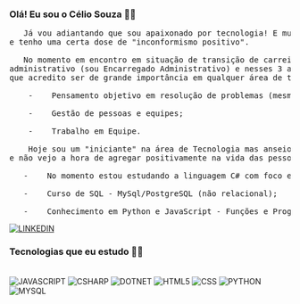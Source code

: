 ### Olá! Eu sou o Célio Souza ✌🏽
<p> <pre>   Já vou adiantando que sou apaixonado por tecnologia! E muuuito curioso, faço questão de saber como tudo funciona <br/>e tenho uma certa dose de "inconformismo positivo".<br/>
   No momento em encontro em situação de transição de carreira. Hoje eu atuo na área da Saúde em um Hospital no setor <br/>administrativo (sou Encarregado Administrativo) e nesses 3 anos de serviço desenvolvi algumas habilidades <br/>que acredito ser de grande importância em qualquer área de trabalho: <br/> 
    -    Pensamento objetivo em resolução de problemas (mesmo em situações de pressão); <br/> 
    -    Gestão de pessoas e equipes; <br/> 
    -    Trabalho em Equipe. <br/> 
    Hoje sou um "iniciante" na área de Tecnologia mas anseio por uma vaga no mercado de trabalho, sei da minha capacidade <br/>e não vejo a hora de agregar positivamente na vida das pessoas e empresa na qual eu venha trabalhar. <br/> 
   -    No momento estou estudando a linguagem C# com foco em ASP .Net (Para desenvolvimento de API's); <br/> 
   -    Curso de SQL - MySql/PostgreSQL (não relacional); <br/> 
   -    Conhecimento em Python e JavaScript - Funções e Programação Orientada a Objeto.</pre> </p>
    
[![LINKEDIN](https://img.shields.io/badge/LinkedIn-0077B5?style=for-the-badge&logo=linkedin&logoColor=white)](https://www.linkedin.com/in/celio-souza-01aa50267/)





### Tecnologias que eu estudo ✍🏽
<div style="display: inline_block"><br/>
    <img align="center" alt="JAVASCRIPT" src="https://img.shields.io/badge/JavaScript-F7DF1E?style=for-the-badge&logo=javascript&logoColor=black">
      <img align="center" alt="CSHARP" src="https://img.shields.io/badge/C%23-239120?style=for-the-badge&logo=c-sharp&logoColor=white">
    <img align="center" alt="DOTNET" src="https://img.shields.io/badge/.NET-5C2D91?style=for-the-badge&logo=.net&logoColor=white">
    <img align="center" alt="HTML5" src="https://img.shields.io/badge/HTML5-E34F26?style=for-the-badge&logo=html5&logoColor=white">
    <img align="center" alt="CSS" src="https://img.shields.io/badge/CSS3-1572B6?style=for-the-badge&logo=css3&logoColor=white">
    <img align="center" alt="PYTHON" src="https://img.shields.io/badge/Python-14354C?style=for-the-badge&logo=python&logoColor=white">
    <img align="center" alt="MYSQL" src="https://img.shields.io/badge/MySQL-00000F?style=for-the-badge&logo=mysql&logoColor=white">
       
            
</div>

<!--
<img align="center" alt="JAVA" src="https://img.shields.io/badge/Java-ED8B00?style=for-the-badge&logo=openjdk&logoColor=white">  
/*![Anurag's GitHub stats](https://github-readme-stats.vercel.app/api?username=CelioSouzaDv&show_icons=true&theme=tokyonight)*/
<img align="center" alt="JUPYTER" src="https://img.shields.io/badge/Made%20with-Jupyter-orange?style=for-the-badge&logo=Jupyter">
<img align="center" alt="NODEJS" src="https://img.shields.io/badge/Node.js-43853D?style=for-the-badge&logo=node.js&logoColor=white">
-->
